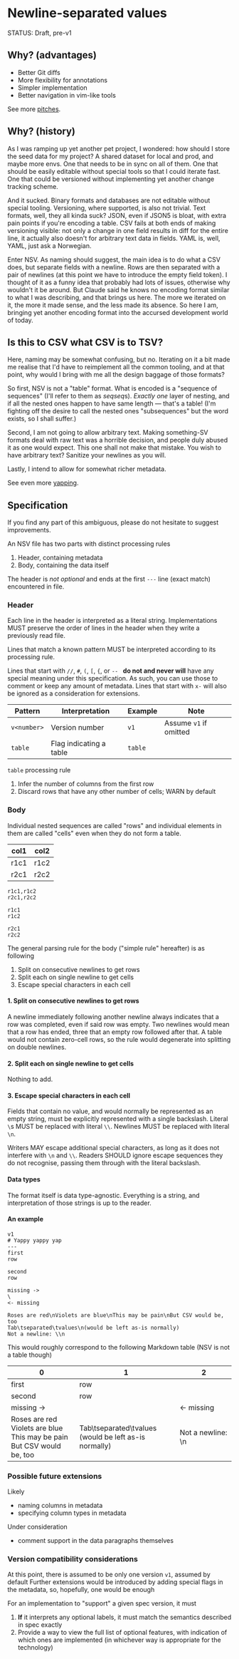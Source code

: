# Newline-separated values

STATUS: Draft, pre-v1

## Why? (advantages)

- Better Git diffs
- More flexibility for annotations
- Simpler implementation
- Better navigation in vim-like tools

See more [pitches](./pitches.md).

## Why? (history)

As I was ramping up yet another pet project, I wondered: how should I store the seed data for my project?
A shared dataset for local and prod, and maybe more envs. One that needs to be in sync on all of them. One that should be easily editable without special tools so that I could iterate fast. One that could be versioned without implementing yet another change tracking scheme.

And it sucked.
Binary formats and databases are not editable without special tooling. Versioning, where supported, is also not trivial.
Text formats, well, they all kinda suck?
JSON, even if JSON5 is bloat, with extra pain points if you're encoding a table.
CSV fails at both ends of making versioning visible: not only a change in one field results in diff for the entire line, it actually also doesn't for arbitrary text data in fields.
YAML is, well, YAML, just ask a Norwegian.

Enter NSV.
As naming should suggest, the main idea is to do what a CSV does, but separate fields with a newline.
Rows are then separated with a pair of newlines (at this point we have to introduce the empty field token).
I thought of it as a funny idea that probably had lots of issues, otherwise why wouldn't it be around.
But Claude said he knows no encoding format similar to what I was describing, and that brings us here.
The more we iterated on it, the more it made sense, and the less made its absence.
So here I am, bringing yet another encoding format into the accursed development world of today.

## Is this to CSV what CSV is to TSV?

Here, naming may be somewhat confusing, but no.
Iterating on it a bit made me realise that I'd have to reimplement all the common tooling, and at that point, why would I bring with me all the design baggage of those formats?

So first, NSV is not a "table" format.
What is encoded is a "sequence of sequences" (I'll refer to them as *seqseq*s).
*Exactly one* layer of nesting, and if all the nested ones happen to have same length — that's a table!
(I'm fighting off the desire to call the nested ones "subsequences" but the word exists, so I shall suffer.)

Second, I am not going to allow arbitrary text.
Making something-SV formats deal with raw text was a horrible decision, and people duly abused it as one would expect.
This one shall not make that mistake.
You wish to have arbitrary text?
Sanitize your newlines as you will.

Lastly, I intend to allow for somewhat richer metadata.

See even more [yapping](./yapping.md).

## Specification

If you find any part of this ambiguous, please do not hesitate to suggest improvements.

An NSV file has two parts with distinct processing rules
1. Header, containing metadata
2. Body, containing the data itself

The header is *not optional* and ends at the first `---` line (exact match) encountered in file.
<!-- One may recognise this as being heavily reminiscent of Markdown frontmatter, except for lacking opening horizontal rule. -->
<!-- Since we're starting fresh, there's no requirement to be able to parse data that may not contain the header, and we'd want at least the version to be there for future compatibility. -->

### Header

Each line in the header is interpreted as a literal string.
Implementations MUST preserve the order of lines in the header when they write a previously read file.
<!-- This weird one is a consideration for comments. -->

Lines that match a known pattern MUST be interpreted according to its processing rule.
<!-- Writers SHOULD attempt to place the version label before other known labels, so as to aid the parser. -->

Lines that start with `//`, `#`, `(`, `[`, `{`, or `-- ` **do not and never will** have any special meaning under this specification.
As such, you can use those to comment or keep any amount of metadata.
Lines that start with `x-` will also be ignored as a consideration for extensions.

 Pattern     | Interpretation          | Example | Note                   
-------------|-------------------------|---------|------------------------
 `v<number>` | Version number          | `v1`    | Assume `v1` if omitted 
 `table`     | Flag indicating a table | `table` |

`table` processing rule
1. Infer the number of columns from the first row
2. Discard rows that have any other number of cells; WARN by default

<!-- `table:<number>` was supposed to indicate that the file is representing a table of `<number>` columns; if a row has a mismatched number of cells, it is to be considered invalid. -->

### Body

Individual nested sequences are called "rows" and individual elements in them are called "cells" even when they do not form a table.

 col1 | col2 
------|------
 r1c1 | r1c2 
 r2c1 | r2c2 

```csv
r1c1,r1c2
r2c1,r2c2
```

```nsv
r1c1
r1c2

r2c1
r2c2
```

The general parsing rule for the body ("simple rule" hereafter) is as following
1. Split on consecutive newlines to get rows
2. Split each on single newline to get cells
3. Escape special characters in each cell

#### 1. Split on consecutive newlines to get rows

A newline immediately following another newline always indicates that a row was completed, even if said row was empty.
Two newlines would mean that a row has ended, three that an empty row followed after that.
A table would not contain zero-cell rows, so the rule would degenerate into splitting on double newlines.

#### 2. Split each on single newline to get cells

Nothing to add.

#### 3. Escape special characters in each cell

Fields that contain no value, and would normally be represented as an empty string, must be explicitly represented with a single backslash.
Literal `\`s MUST be replaced with literal `\\`.
Newlines MUST be replaced with literal `\n`.
<!-- `\` would then correspond to an invalid string that would never be encoded by backslash-escaped encoding. -->
<!-- As to why the token is needed in the first place: we need it to make parsing unambiguous while retaining the simplicity of implementation. -->

Writers MAY escape additional special characters, as long as it does not interfere with `\n` and `\\`.
Readers SHOULD ignore escape sequences they do not recognise, passing them through with the literal backslash.

#### Data types

The format itself is data type-agnostic.
Everything is a string, and interpretation of those strings is up to the reader.
<!-- For practical applications, parsers would normally tightly integrate with converters, but deciding on what strings mean what is not up to this spec with a sole exception: the empty field token, `\`. -->

#### An example

```nsv
v1
# Yappy yappy yap
---
first
row

second
row

missing ->
\
<- missing

Roses are red\nViolets are blue\nThis may be pain\nBut CSV would be, too
Tab\tseparated\tvalues\n(would be left as-is normally)
Not a newline: \\n
```

This would roughly correspond to the following Markdown table (NSV is not a table though)

 0                                                                              | 1                                                        | 2                 
--------------------------------------------------------------------------------|----------------------------------------------------------|-------------------
 first                                                                          | row                                                      
 second                                                                         | row                                                      
 missing ->                                                                     |                                                          | <- missing        
 Roses are red<br>Violets are blue<br>This may be pain<br>But CSV would be, too | Tab\tseparated\tvalues<br>(would be left as-is normally) | Not a newline: \n 

### Possible future extensions

Likely
- naming columns in metadata
- specifying column types in metadata

Under consideration
- comment support in the data paragraphs themselves

### Version compatibility considerations

At this point, there is assumed to be only one version `v1`, assumed by default
Further extensions would be introduced by adding special flags in the metadata, so, hopefully, one would be enough

For an implementation to "support" a given spec version, it must
1. **If** it interprets any optional labels, it must match the semantics described in spec exactly
2. Provide a way to view the full list of optional features, with indication of which ones are implemented (in whichever way is appropriate for the technology)
